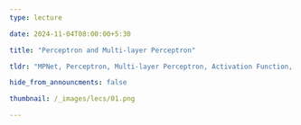 ```yaml
---
type: lecture

date: 2024-11-04T08:00:00+5:30

title: "Perceptron and Multi-layer Perceptron"

tldr: "MPNet, Perceptron, Multi-layer Perceptron, Activation Function, Backpropagation"

hide_from_announcments: false

thumbnail: /_images/lecs/01.png

---
```

